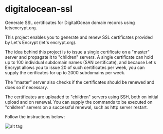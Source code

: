 # digitalocean-ssl
Generate SSL certificates for DigitalOcean domain records using letsencrypt.org.

This project enables you to generate and renew SSL certificates provided by Let's Encrypt (let's encrypt.org).

The idea behind this project is to issue a single certificate on a "master" server and propagate it to "children" servers. A single certificate can hold up to 100 individual subdomain names (SAN certificate), and because Let's Encrypt allows you to issue 20 of such certificates per week, you can supply the cerificates for up to 2000 subdomains per week.

The "master" server also checks if the certificates should be renewed and does so if necessary.

The certificates are uploaded to "children" servers using SSH, both on initial upload and on renewal. You can supply the commands to be executed on "children" servers on a successful renewal, such as http server restart.

Follow the instructions below:

![alt tag](https://igorsaric.github.io/images/cert.svg)

